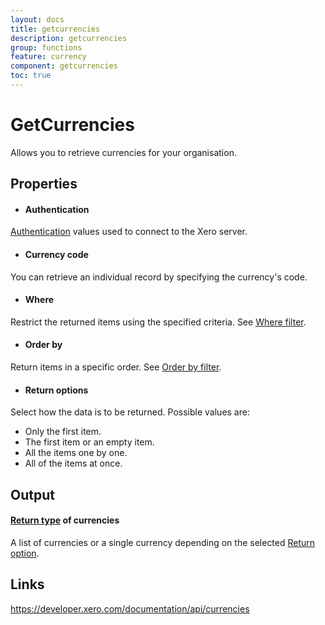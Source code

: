 ```yaml
---
layout: docs
title: getcurrencies
description: getcurrencies
group: functions
feature: currency
component: getcurrencies
toc: true
---
```

GetCurrencies
============

Allows you to retrieve currencies for your organisation.

Properties
----------

- #### Authentication
[Authentication](../../../Common/Authentication/Index.md) values used to connect to the Xero server.
- #### Currency code
You can retrieve an individual record by specifying the currency's code.
- #### Where
Restrict the returned items using the specified criteria. See [Where filter](../../../Common/Filters/Where/Index.md).
- #### Order by
Return items in a specific order. See [Order by filter](../../../Common/Filters/OrderBy/Index.md).
- #### Return options
Select how the data is to be returned. Possible values are:
  * Only the first item.
  * The first item or an empty item. 
  * All the items one by one.
  * All of the items at once.


Output
-----
#### [Return type](#return-options) of currencies
A list of currencies or a single currency depending on the selected [Return option](#return-options).

Links
-----

https://developer.xero.com/documentation/api/currencies
